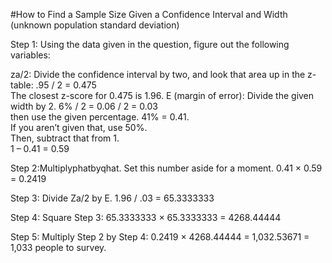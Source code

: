 #How to Find a Sample Size Given a Confidence Interval and Width (unknown population standard deviation)

Step 1: Using the data given in the question, figure out the following variables:

za/2: Divide the confidence interval by two, and look that area up in the z-table:
.95 / 2 = 0.475\
The closest z-score for 0.475 is 1.96.
E (margin of error):  Divide the given width by 2.
6% / 2
= 0.06 / 2
= 0.03\
then use the given percentage.  41% = 0.41. \
If you aren’t given that, use 50%.\
Then, subtract that from 1.\
1 – 0.41 = 0.59

Step 2:Multiplyphatbyqhat. Set this number aside for a moment.
0.41 × 0.59 =  0.2419

Step 3: Divide Za/2 by E.
1.96 / .03 = 65.3333333

Step 4: Square Step 3:
65.3333333 × 65.3333333 = 4268.44444

Step 5: Multiply Step 2 by Step 4:
0.2419 × 4268.44444 = 1,032.53671
= 1,033 people to survey.
